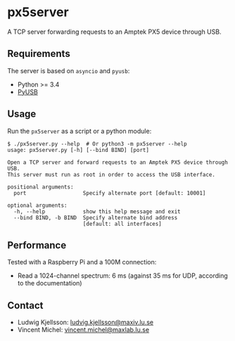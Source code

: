 px5server
=========

A TCP server forwarding requests to an Amptek PX5 device through USB.


Requirements
------------

The server is based on `asyncio` and `pyusb`:

- Python >= 3.4
- [PyUSB](https://walac.github.io/pyusb/)


Usage
-----

Run the `px5server` as a script or a python module:

```shell
$ ./px5server.py --help  # Or python3 -m px5server --help
usage: px5server.py [-h] [--bind BIND] [port]

Open a TCP server and forward requests to an Amptek PX5 device through USB.
This server must run as root in order to access the USB interface.

positional arguments:
  port                  Specify alternate port [default: 10001]

optional arguments:
  -h, --help            show this help message and exit
  --bind BIND, -b BIND  Specify alternate bind address
                        [default: all interfaces]
```

Performance
-----------

Tested with a Raspberry Pi and a 100M connection:

- Read a 1024-channel spectrum: 6 ms (against 35 ms for UDP, according to the documentation)


Contact
-------

- Ludwig Kjellsson: ludvig.kjellsson@maxiv.lu.se
- Vincent Michel: vincent.michel@maxlab.lu.se
